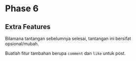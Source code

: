 # Phase 6

## Extra Features

Bilamana tantangan sebelumnya selesai, tantangan ini bersifat opsional/mubah.

Buatlah fitur tambahan berupa `comment` dan `like` untuk post.

